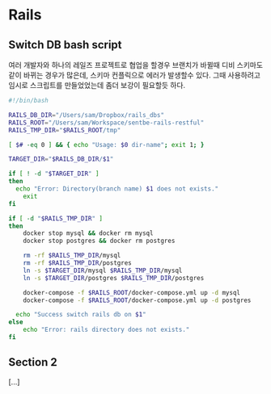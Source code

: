 Rails
=======

Switch DB bash script
---------
여러 개발자와 하나의 레일즈 프로젝트로 협업을 할경우 브랜치가 바뀔때
디비 스키마도 같이 바뀌는 경우가 많은데, 스키마 컨플릭으로 에러가 발생할수 있다.
그때 사용하려고 임시로 스크립트를 만들었었는데 좀더 보강이 필요할듯 하다.


```bash
#!/bin/bash

RAILS_DB_DIR="/Users/sam/Dropbox/rails_dbs"
RAILS_ROOT="/Users/sam/Workspace/sentbe-rails-restful"
RAILS_TMP_DIR="$RAILS_ROOT/tmp"

[ $# -eq 0 ] && { echo "Usage: $0 dir-name"; exit 1; }

TARGET_DIR="$RAILS_DB_DIR/$1"

if [ ! -d "$TARGET_DIR" ]
then
  echo "Error: Directory(branch name) $1 does not exists."
    exit
fi

if [ -d "$RAILS_TMP_DIR" ]
then
	docker stop mysql && docker rm mysql
	docker stop postgres && docker rm postgres

	rm -rf $RAILS_TMP_DIR/mysql
	rm -rf $RAILS_TMP_DIR/postgres
	ln -s $TARGET_DIR/mysql $RAILS_TMP_DIR/mysql
	ln -s $TARGET_DIR/postgres $RAILS_TMP_DIR/postgres

	docker-compose -f $RAILS_ROOT/docker-compose.yml up -d mysql
	docker-compose -f $RAILS_ROOT/docker-compose.yml up -d postgres

  echo "Success switch rails db on $1"
else
    echo "Error: rails directory does not exists."
fi
```

Section 2
---------

[...]

